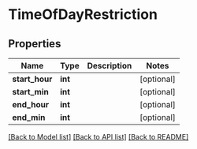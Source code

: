 # TimeOfDayRestriction

## Properties
Name | Type | Description | Notes
------------ | ------------- | ------------- | -------------
**start_hour** | **int** |  | [optional] 
**start_min** | **int** |  | [optional] 
**end_hour** | **int** |  | [optional] 
**end_min** | **int** |  | [optional] 

[[Back to Model list]](../README.md#documentation-for-models) [[Back to API list]](../README.md#documentation-for-api-endpoints) [[Back to README]](../README.md)


